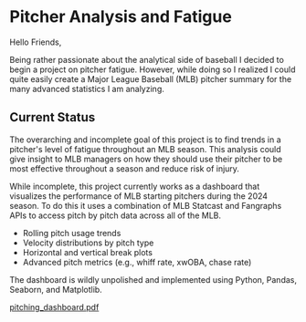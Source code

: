 
# Pitcher Analysis and Fatigue

Hello Friends,

Being rather passionate about the analytical side of baseball I decided to begin a project on pitcher fatigue. However, while doing so I realized I could quite easily create a Major League Baseball (MLB) pitcher summary for the many advanced statistics I am analyzing. 

## Current Status

The overarching and incomplete goal of this project is to find trends in a pitcher's level of fatigue throughout an MLB season. This analysis could give insight to MLB managers on how they should use their pitcher to be most effective throughout a season and reduce risk of injury. 


While incomplete, this project currently works as a dashboard that visualizes the performance of MLB starting pitchers during the 2024 season. To do this it uses a combination of MLB Statcast and Fangraphs APIs to access pitch by pitch data across all of the MLB.

- Rolling pitch usage trends  
- Velocity distributions by pitch type  
- Horizontal and vertical break plots  
- Advanced pitch metrics (e.g., whiff rate, xwOBA, chase rate)

The dashboard is wildly unpolished and implemented using Python, Pandas, Seaborn, and Matplotlib.

[pitching_dashboard.pdf](https://github.com/user-attachments/files/19815895/pitching_dashboard.pdf)

